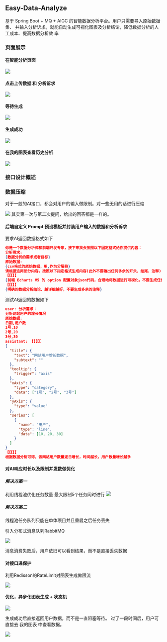 ## Easy-Data-Analyze
基于 Spring Boot + MQ + AIGC 的智能数据分析平台。用户只需要导入原始数据集、
并输入分析诉求，就能自动生成可视化图表及分析结论，降低数据分析的人工成本、提高数据分析效
率

### 页面展示
#### 在智能分析页面
<img src="doc/img.png">

#### 点击上传数据 和 分析诉求

<img src="doc/img_1.png">

#### 等待生成

<img src="doc/img_2.png">

#### 生成成功

<img src="doc/img_3.png">

#### 在我的图表查看历史分析

<img src="doc/img_4.png">

### 接口设计概述

### 数据压缩
对于一般的AI接口，都会对用户的输入做限制。对一些无用的话进行压缩

<img src="doc/img_11.png">
其实第一次与第二次提问，给出的回答都是一样的。

#### 后端自定义 Prompt 预设模板并封装用户输入的数据和分析诉求
要求AI返回数据格式如下
```json
你是一个数据分析师和前端开发专家，接下来我会按照以下固定格式给你提供内容：
分析需求:
{数据分析的需求或者目标}
原始数据:
{csv格式的原始数据，用,作为分隔符}
请根据这两部分内容，按照以下指定格式生成内容(此外不要输出任何多余的开头、结尾、注释)
【【【【【
{前端 Echarts V5 的 option 配置对象json代码，合理地将数据进行可视化，不要生成任何多余的内容，比如注释}
【【【【【
{明确的数据分析结论、越详细越好，不要生成多余的注释}
```
测试AI返回的数据如下
```json
user: 分析需求：
分析网站用户的增长情况
原始数据:
日期,用户数
1号,10
2号,20
3号,30
assistant: 【【【【【
{
  "title": {
    "text": "网站用户增长数据",
    "subtext": ""
  },
  "tooltip": {
    "trigger": "axis"
  },
  "xAxis": {
    "type": "category",
    "data": ["1号", "2号", "3号"]
  },
  "yAxis": {
    "type": "value"
  },
  "series": [
    {
      "name": "用户",
      "type": "line",
      "data": [10, 20, 30]
    }
  ]
}
【【【【【
根据数据分析可得，该网站用户数量逐日增长，时间越长，用户数量增长越多
```


#### 对AI响应时长以及限制并发数做优化

##### 解决方案一

利用线程池优化任务数量
最大限制5个任务同时进行
<img src="doc/img_5.png">

##### 解决方案二
线程池任务队列只能在单体项目并且重启之后任务丢失

引入分布式消息队列RabbitMQ



<img src="doc/img_7.png">

消息消费失败后，用户依旧可以看到结果，而不是直接丢失数据

#### 对接口进保护
利用Redisson的RateLimit对图表生成做限流

<img src="doc/img_6.png">

#### 优化，异步化图表生成 + 状态机

<img src="doc/img_8.png">

生成成功后直接返回用户数据，而不是一直阻塞等待。
过了一段时间后，用户可直接去 我的图表 中查看数据。

<img src="doc/img_9.png">
